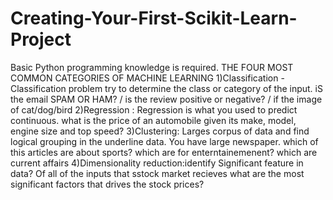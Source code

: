 # Creating-Your-First-Scikit-Learn-Project
Basic Python programming knowledge is required.
THE FOUR MOST COMMON CATEGORIES OF MACHINE LEARNING
1)Classification - Classification problem try to determine the class or category of the input.
iS the email SPAM OR HAM? / is the review positive or negative? / if the image of cat/dog/bird
2)Regression : Regression is what you used to predict continuous.
what is the price of an automobile given its make, model, engine size and top speed?
3)Clustering: Larges corpus of data and find logical grouping in the underline data.
You have large newspaper. which of this articles are about sports? which are for enterntainemenent? which are current affairs
4)Dimensionality reduction:identify Significant feature in data?
Of all of the inputs that sstock market recieves what are the most significant factors that drives the stock prices?
